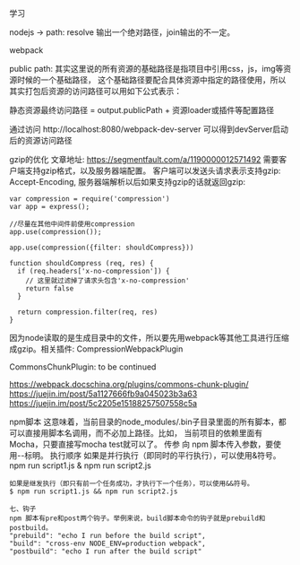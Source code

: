 学习

nodejs -> path: 
  resolve 输出一个绝对路径，join输出的不一定。

webpack

public path:
其实这里说的所有资源的基础路径是指项目中引用css，js，img等资源时候的一个基础路径，
这个基础路径要配合具体资源中指定的路径使用，所以其实打包后资源的访问路径可以用如下公式表示：

静态资源最终访问路径 = output.publicPath + 资源loader或插件等配置路径

通过访问 http://localhost:8080/webpack-dev-server 可以得到devServer启动后的资源访问路径


gzip的优化 
文章地址: https://segmentfault.com/a/1190000012571492
需要客户端支持gzip格式，以及服务器端配置。
客户端可以发送头请求表示支持gzip: Accept-Encoding, 服务器端解析以后如果支持gzip的话就返回gzip:

	var compression = require('compression')
	var app = express();

	//尽量在其他中间件前使用compression
	app.use(compression());

	app.use(compression({filter: shouldCompress}))

	function shouldCompress (req, res) {
	  if (req.headers['x-no-compression']) {
	    // 这里就过滤掉了请求头包含'x-no-compression'
	    return false
	  }

	  return compression.filter(req, res)
	}

因为node读取的是生成目录中的文件，所以要先用webpack等其他工具进行压缩成gzip。相关插件: CompressionWebpackPlugin 



CommonsChunkPlugin: to be continued

https://webpack.docschina.org/plugins/commons-chunk-plugin/
https://juejin.im/post/5a1127666fb9a045023b3a63
https://juejin.im/post/5c2205e15188257507558c5a


npm脚本
	这意味着，当前目录的node_modules/.bin子目录里面的所有脚本，都可以直接用脚本名调用，而不必加上路径。比如，
	当前项目的依赖里面有 Mocha，只要直接写mocha test就可以了。
	传参
	向 npm 脚本传入参数，要使用--标明。
	执行顺序
	如果是并行执行（即同时的平行执行），可以使用&符号。
	npm run script1.js & npm run script2.js 

	如果是继发执行（即只有前一个任务成功，才执行下一个任务），可以使用&&符号。
	$ npm run script1.js && npm run script2.js

	七、钩子
	npm 脚本有pre和post两个钩子。举例来说，build脚本命令的钩子就是prebuild和postbuild。
	"prebuild": "echo I run before the build script",
	"build": "cross-env NODE_ENV=production webpack",
	"postbuild": "echo I run after the build script"